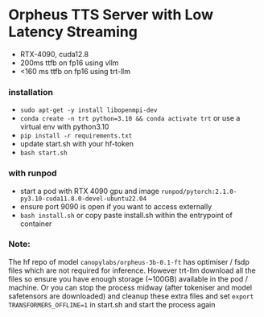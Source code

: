 # Orpheus TTS Server with Low Latency Streaming

- RTX-4090, cuda12.8
- 200ms ttfb on fp16 using vllm
- <160 ms ttfb on fp16 using trt-llm

### installation
- `sudo apt-get -y install libopenmpi-dev`
- `conda create -n trt python=3.10 && conda activate trt` or use a virtual env with python3.10
- `pip install -r requirements.txt`
- update start.sh with your hf-token
- `bash start.sh`

### with runpod
- start a pod with RTX 4090 gpu and image `runpod/pytorch:2.1.0-py3.10-cuda11.8.0-devel-ubuntu22.04`
- ensure port 9090 is open if you want to access externally
- `bash install.sh` or copy paste install.sh within the entrypoint of container

### Note: 
The hf repo of model `canopylabs/orpheus-3b-0.1-ft` has optimiser / fsdp files which are not required for inference. However trt-llm download all the files so ensure you have enough storage (~100GB) available in the pod / machine. Or you can stop the process midway (after tokeniser and model safetensors are downloaded) and cleanup these extra files and set `export TRANSFORMERS_OFFLINE=1` in start.sh and start the process again
